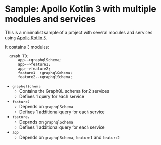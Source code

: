 # Sample: Apollo Kotlin 3 with multiple modules and services

This is a minimalist sample of a project with several modules and services
using [Apollo Kotlin 3](https://www.apollographql.com/docs/kotlin).

It contains 3 modules:

```mermaid
  graph TD;
      app-->graphqlSchema;
      app-->feature1;
      app-->feature2;
      feature1-->graphqlSchema;
      feature2-->graphqlSchema;
```

- `graphqlSchema`
  - Contains the GraphQL schema for 2 services
  - Defines 1 query for each service
- `feature1`
  - Depends on `graphqlSchema`
  - Defines 1 additional query for each service
- `feature2`
  - Depends on `graphqlSchema`
  - Defines 1 additional query for each service
- `app`
  - Depends on `graphqlSchema`, `feature1` and `feature2`
  
